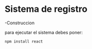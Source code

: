 <h1>Sistema de registro</h1>

-Construccion

para ejecutar el sistema debes poner:

```npm install react```
